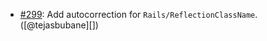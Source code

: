 * [#299](https://github.com/rubocop/rubocop-rails/pull/299): Add autocorrection for `Rails/ReflectionClassName`. ([@tejasbubane][])
